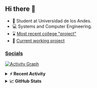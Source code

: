 ## Hi there 👋

<!--
**Daniel-VergaraM/Daniel-VergaraM** is a ✨ _special_ ✨ repository because its `README.md` (this file) appears on your GitHub profile.-->

- 🌱 Student at Universidad de los Andes.
- 💻 Systems and Computer Engineering.
- ⌛ [Most recent college "project"](https://daniel-vergaram.github.io/TallerAngular/)
- 🔨 [Current working project](https://github.com/Daniel-VergaraM/WebRTC-Video-Broadcast)


<h3><a href="https://linktr.ee/dvergaram" target="_blank">Socials</a></h3>
  


[![Activity Graph](https://github-readme-activity-graph.vercel.app/graph?username=daniel-vergaram&theme=github-dark-dimmed&custom_title=Daniel%27s%20Activity%20Graph&hide_border=true)](https://github.com/ashutosh00710/github-readme-activity-graph)

<!--START_SECTION:activity-->

<!--END_SECTION:activity-->

<details> <summary> <b>⚡ Recent Activity</b> </summary>
  
<!--START_SECTION:waka-->
![Code Time](http://img.shields.io/badge/Code%20Time-357%20hrs%2036%20mins-blue)

![Lines of code](https://img.shields.io/badge/From%20Hello%20World%20I%27ve%20Written-378.3%20thousand%20lines%20of%20code-blue)

**🐱 My GitHub Data** 

> 📦 ? Used in GitHub's Storage 
 > 
> 🏆 105 Contributions in the Year 2025
 > 
> 🚫 Not Opted to Hire
 > 
> 📜 11 Public Repositories 
 > 
> 🔑 0 Private Repositories 
 > 
**I'm an Early 🐤** 

```text
🌞 Morning                74 commits          ████░░░░░░░░░░░░░░░░░░░░░   17.09 % 
🌆 Daytime                187 commits         ███████████░░░░░░░░░░░░░░   43.19 % 
🌃 Evening                124 commits         ███████░░░░░░░░░░░░░░░░░░   28.64 % 
🌙 Night                  48 commits          ███░░░░░░░░░░░░░░░░░░░░░░   11.09 % 
```


📊 **This Week I Spent My Time On** 

```text
🕑︎ Time Zone: America/Bogota

💬 Programming Languages: 
TypeScript               23 hrs 25 mins      ████████████░░░░░░░░░░░░░   49.57 % 
Java                     4 hrs 45 mins       ███░░░░░░░░░░░░░░░░░░░░░░   10.07 % 
HTML                     4 hrs               ██░░░░░░░░░░░░░░░░░░░░░░░   08.48 % 
JavaScript               3 hrs 43 mins       ██░░░░░░░░░░░░░░░░░░░░░░░   07.88 % 
Bash                     2 hrs 1 min         █░░░░░░░░░░░░░░░░░░░░░░░░   04.28 % 

🐱‍💻 Projects: 
daniel-vergaram.github.io24 hrs 42 mins      █████████████░░░░░░░░░░░░   52.29 % 
ISIS2603_202510_S3_E3_Ase9 hrs 8 mins        █████░░░░░░░░░░░░░░░░░░░░   19.35 % 
api                      3 hrs 9 mins        ██░░░░░░░░░░░░░░░░░░░░░░░   06.69 % 
Proyecto-SisTrans        2 hrs 50 mins       ██░░░░░░░░░░░░░░░░░░░░░░░   06.01 % 
AdminDashboardApp        2 hrs 21 mins       █░░░░░░░░░░░░░░░░░░░░░░░░   04.99 % 
```


 Last Updated on 05/05/2025 00:54:20 UTC
<!--END_SECTION:waka-->

</details>

<details> <summary> <b>📈 GitHub Stats</b> </summary>
<!--START_SECTION:simplewaka-->

```txt
From: 10 June 2024 - To: 06 May 2025

Total Time: 364 hrs 48 mins

Java                138 hrs 55 mins 🟩🟩🟩🟩🟩🟩🟩🟩🟩🟨⬜⬜⬜⬜⬜⬜⬜⬜⬜⬜⬜⬜⬜⬜⬜   38.08 %
TypeScript          78 hrs 23 mins  🟩🟩🟩🟩🟩🟨⬜⬜⬜⬜⬜⬜⬜⬜⬜⬜⬜⬜⬜⬜⬜⬜⬜⬜⬜   21.49 %
JavaScript          59 hrs 59 mins  🟩🟩🟩🟩⬜⬜⬜⬜⬜⬜⬜⬜⬜⬜⬜⬜⬜⬜⬜⬜⬜⬜⬜⬜⬜   16.44 %
HTML                15 hrs 18 mins  🟩⬜⬜⬜⬜⬜⬜⬜⬜⬜⬜⬜⬜⬜⬜⬜⬜⬜⬜⬜⬜⬜⬜⬜⬜   04.20 %
Bash                14 hrs 19 mins  🟩⬜⬜⬜⬜⬜⬜⬜⬜⬜⬜⬜⬜⬜⬜⬜⬜⬜⬜⬜⬜⬜⬜⬜⬜   03.93 %
```

<!--END_SECTION:simplewaka-->
</details>
